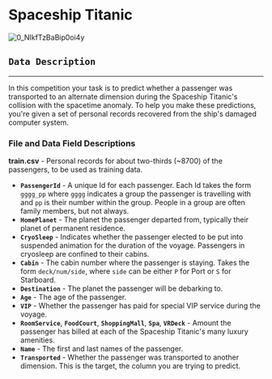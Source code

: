 # Spaceship Titanic

![0_NIkfTzBaBip0oi4y](https://user-images.githubusercontent.com/44786324/169670917-35262bd2-49bc-4fcf-ab04-667a296567f5.jpeg)

## `Data Description`
____
In this competition your task is to predict whether a passenger was transported to an alternate dimension during the Spaceship Titanic's collision with the spacetime anomaly. To help you make these predictions, you're given a set of personal records recovered from the ship's damaged computer system.

### File and Data Field Descriptions
**train.csv** - Personal records for about two-thirds (~8700) of the passengers, to be used as training data.

- **`PassengerId`** - A unique Id for each passenger. Each Id takes the form `gggg_pp` where `gggg` indicates a group the passenger is travelling with and `pp` is their number within the group. People in a group are often family members, but not always.
- **`HomePlanet`** - The planet the passenger departed from, typically their planet of permanent residence.
- **`CryoSleep`** - Indicates whether the passenger elected to be put into suspended animation for the duration of the voyage. Passengers in cryosleep are confined to their cabins.
- **`Cabin`** - The cabin number where the passenger is staying. Takes the form `deck/num/side`, where `side` can be either `P` for Port or `S` for Starboard.
- **`Destination`** - The planet the passenger will be debarking to.
- **`Age`** - The age of the passenger.
- **`VIP`** - Whether the passenger has paid for special VIP service during the voyage.
- **`RoomService`**, **`FoodCourt`**, **`ShoppingMall`**, **`Spa`**, **`VRDeck`** - Amount the passenger has billed at each of the Spaceship Titanic's many luxury amenities.
- **`Name`** - The first and last names of the passenger.
- **`Transported`** - Whether the passenger was transported to another dimension. This is the target, the column you are trying to predict.

